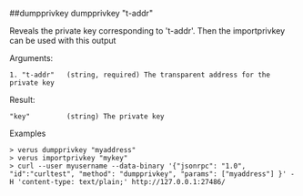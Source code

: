 ##dumpprivkey
dumpprivkey "t-addr"

Reveals the private key corresponding to 't-addr'.
Then the importprivkey can be used with this output

Arguments:
```
1. "t-addr"   (string, required) The transparent address for the private key

```
Result:
```
"key"         (string) The private key

```
Examples
```
> verus dumpprivkey "myaddress"
> verus importprivkey "mykey"
> curl --user myusername --data-binary '{"jsonrpc": "1.0", "id":"curltest", "method": "dumpprivkey", "params": ["myaddress"] }' -H 'content-type: text/plain;' http://127.0.0.1:27486/

```
